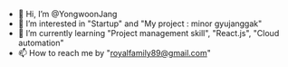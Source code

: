 - 👋 Hi, I’m @YongwoonJang
- 👀 I’m interested in "Startup" and "My project : minor gyujanggak"
- 🌱 I’m currently learning "Project management skill", "React.js", "Cloud automation"
- 📫 How to reach me by "royalfamily89@gmail.com"
